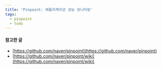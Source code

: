 ```yaml
---
title: 'Pinpoint: 애플리케이션 성능 모니터링'
tags:
  - pinpoint
  - todo
---
```


#### 참고한 글
- [https://github.com/naver/pinpoint](https://github.com/naver/pinpoint)
- [https://github.com/naver/pinpoint/wiki](https://github.com/naver/pinpoint/wiki)
